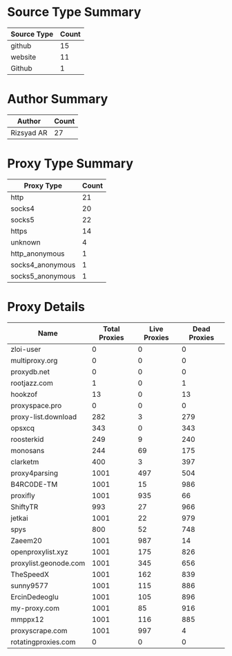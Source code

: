 # Source Type Summary

| Source Type | Count |
|-------------|-------|
| github | 15 |
| website | 11 |
| Github | 1 |


# Author Summary

| Author | Count |
|--------|-------|
| Rizsyad AR | 27 |


# Proxy Type Summary

| Proxy Type | Count |
|------------|-------|
| http | 21 |
| socks4 | 20 |
| socks5 | 22 |
| https | 14 |
| unknown | 4 |
| http_anonymous | 1 |
| socks4_anonymous | 1 |
| socks5_anonymous | 1 |


# Proxy Details

| Name | Total Proxies | Live Proxies | Dead Proxies |
|------|---------------|--------------|---------------|
| zloi-user | 0 | 0 | 0 |
| multiproxy.org | 0 | 0 | 0 |
| proxydb.net | 0 | 0 | 0 |
| rootjazz.com | 1 | 0 | 1 |
| hookzof | 13 | 0 | 13 |
| proxyspace.pro | 0 | 0 | 0 |
| proxy-list.download | 282 | 3 | 279 |
| opsxcq | 343 | 0 | 343 |
| roosterkid | 249 | 9 | 240 |
| monosans | 244 | 69 | 175 |
| clarketm | 400 | 3 | 397 |
| proxy4parsing | 1001 | 497 | 504 |
| B4RC0DE-TM | 1001 | 15 | 986 |
| proxifly | 1001 | 935 | 66 |
| ShiftyTR | 993 | 27 | 966 |
| jetkai | 1001 | 22 | 979 |
| spys | 800 | 52 | 748 |
| Zaeem20 | 1001 | 987 | 14 |
| openproxylist.xyz | 1001 | 175 | 826 |
| proxylist.geonode.com | 1001 | 345 | 656 |
| TheSpeedX | 1001 | 162 | 839 |
| sunny9577 | 1001 | 115 | 886 |
| ErcinDedeoglu | 1001 | 105 | 896 |
| my-proxy.com | 1001 | 85 | 916 |
| mmppx12 | 1001 | 116 | 885 |
| proxyscrape.com | 1001 | 997 | 4 |
| rotatingproxies.com | 0 | 0 | 0 |
